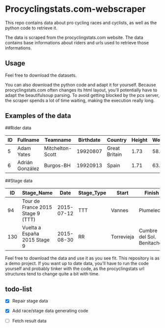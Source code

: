 # Procyclingstats.com-webscraper

This repo contains data about pro cycling races and cyclists, as well as the python code to retrieve it.

The data is scraped from the procyclingstats.com website. The data contains base informations about riders and urls used to retrieve those informations. 

## Usage

Feel free to download the datasets.

You can also download the python code and adapt it for yourself. Because procyclingstats.com often changes its html layout, you'll potentially have to adapt the beautifulsoup parsing. To avoid getting blocked by the pcs server, the scraper spends a lot of time waiting, making the execution really long. 
 
## Examples of the data
 
##Rider data

| ID | Fullname | Teamname | Birthdate | Country | Height | Weight | pcs_url |
| --- | --- | --- | --- | --- | --- | --- | --- |
| 5 | Adam Yates | Mitchelton-Scott | 19920807 | Great Britain | 1.73 | 58.0 | https://www.procyclingstats.com/rider/adam-yates |
| 6 | Adrián González | Burgos-BH | 19920913 | Spain | 1.71 | 63.0 | https://www.procyclingstats.com/rider/adrian-gonzalez |

##Stage data

| ID | Stage_Name | Date | Stage_Type | Start | Finish | Race_ID | Stage# | url | Length | 
| --- | --- | --- | --- | --- | --- | --- | --- | --- | --- |
| 94 | Tour de France 2015  Stage 9 (TTT) | 2015-07-12 | TTT | Vannes | Plumelec | 17 | 9 | race/tour-de-france/2015/stage-9 | 28.0
| 130 | Vuelta a España 2015  Stage 9 | 2015-08-30 | RR | Torrevieja | Cumbre del Sol. Benitachell | 21 | 9 | race/vuelta-a-espana/2015/stage-9 | 168.3
  
Feel free to download the data and use it as you see fit. This repository is  as a demo project. If you want up to date data, you'll have to run the code yourself and probably tinker with the code, as the procyclingstats url structures tend to change quite a bit with time.

## todo-list
- [x] Repair stage data

- [x] Add race/stage data generating code

- [ ] Fetch result data
